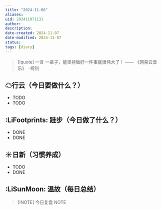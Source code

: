 ```yaml
---
title: "2024-11-06"
aliases: 
uid: 202411071131
author: 
description: 
date-created: 2024-11-07
date-modified: 2024-11-07
status: 
tags: [diary]
---
```


> [!quote] 一言
 一辈子，能坚持做好一件事就很伟大了！ —— 《网易云音乐》 · 柯钊

## ☁行云（今日要做什么？）

- TODO
- TODO

## :LiFootprints: 跬步（今日做了什么？）

- DONE
- DONE

## ☀日新（习惯养成）

- TODO
- DONE

## :LiSunMoon: 温故（每日总结）

> [!NOTE] 今日复盘
> NOTE
